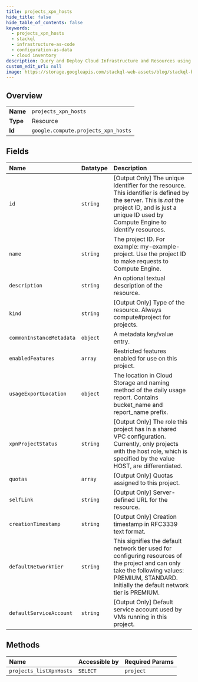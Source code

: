 ```yaml
---
title: projects_xpn_hosts
hide_title: false
hide_table_of_contents: false
keywords:
  - projects_xpn_hosts
  - stackql
  - infrastructure-as-code
  - configuration-as-data
  - cloud inventory
description: Query and Deploy Cloud Infrastructure and Resources using SQL
custom_edit_url: null
image: https://storage.googleapis.com/stackql-web-assets/blog/stackql-blog-post-featured-image.png
---
```

  
    

## Overview
<table><tbody>
<tr><td><b>Name</b></td><td><code>projects_xpn_hosts</code></td></tr>
<tr><td><b>Type</b></td><td>Resource</td></tr>
<tr><td><b>Id</b></td><td><code>google.compute.projects_xpn_hosts</code></td></tr>
</tbody></table>

## Fields
| Name | Datatype | Description |
|:-----|:---------|:------------|
| `id` | `string` | [Output Only] The unique identifier for the resource. This identifier is defined by the server. This is *not* the project ID, and is just a unique ID used by Compute Engine to identify resources. |
| `name` | `string` | The project ID. For example: my-example-project. Use the project ID to make requests to Compute Engine. |
| `description` | `string` | An optional textual description of the resource. |
| `kind` | `string` | [Output Only] Type of the resource. Always compute#project for projects. |
| `commonInstanceMetadata` | `object` | A metadata key/value entry. |
| `enabledFeatures` | `array` | Restricted features enabled for use on this project. |
| `usageExportLocation` | `object` | The location in Cloud Storage and naming method of the daily usage report. Contains bucket_name and report_name prefix. |
| `xpnProjectStatus` | `string` | [Output Only] The role this project has in a shared VPC configuration. Currently, only projects with the host role, which is specified by the value HOST, are differentiated. |
| `quotas` | `array` | [Output Only] Quotas assigned to this project. |
| `selfLink` | `string` | [Output Only] Server-defined URL for the resource. |
| `creationTimestamp` | `string` | [Output Only] Creation timestamp in RFC3339 text format. |
| `defaultNetworkTier` | `string` | This signifies the default network tier used for configuring resources of the project and can only take the following values: PREMIUM, STANDARD. Initially the default network tier is PREMIUM. |
| `defaultServiceAccount` | `string` | [Output Only] Default service account used by VMs running in this project. |
## Methods
| Name | Accessible by | Required Params |
|:-----|:--------------|:----------------|
| `projects_listXpnHosts` | `SELECT` | `project` |
